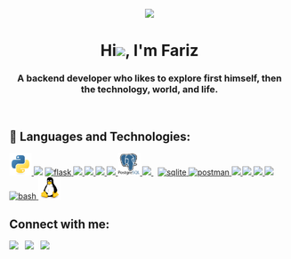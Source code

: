 
<p align="center">
    <a href="#"><img width="40%" height="auto" src="https://www.darwinrecruitment.com/wp-content/uploads/2021/10/About-us-Temp-to-Perm.gif" height="175px"/></a>
</p>


<h1 align="center">Hi<img src="https://raw.githubusercontent.com/MartinHeinz/MartinHeinz/master/wave.gif" width="30px">, I'm Fariz</h1>
<h3 align="center">A backend developer who likes to explore first himself, then the technology, world, and life.</h3>

<br>

## 🚀 Languages and Technologies:

<p align="left"> 
    <a href="https://www.python.org" target="_blank" rel="noreferrer"> <img src="https://raw.githubusercontent.com/devicons/devicon/master/icons/python/python-original.svg" alt="python" width="40" height="40"/> </a>
  <a href="https://www.djangoproject.com/" target="_blank"><img src="https://img.icons8.com/color/48/000000/django.png"/></a> 
    <a href="https://flask.palletsprojects.com/" target="_blank" rel="noreferrer"> <img src="https://www.vectorlogo.zone/logos/pocoo_flask/pocoo_flask-icon.svg" alt="flask" width="40" height="40"/> </a> 
    <a href="https://developer.mozilla.org/en-US/docs/Web/JavaScript" target="_blank"> <img src="https://img.icons8.com/color/48/000000/javascript.png"/> </a> 
    <a href="https://www.w3.org/html/" target="_blank"> <img src="https://img.icons8.com/color/48/000000/html-5.png"/> </a> 
    <a href="https://www.w3schools.com/css/" target="_blank"> <img src="https://img.icons8.com/color/48/000000/css3.png"/> </a> 
    <a href="https://getbootstrap.com" target="_blank"> <img src="https://img.icons8.com/color/48/000000/bootstrap.png"/> </a> 
    <a href="https://www.postgresql.org" target="_blank" rel="noreferrer"> <img src="https://raw.githubusercontent.com/devicons/devicon/master/icons/postgresql/postgresql-original-wordmark.svg" alt="postgresql" width="40" height="40"/> </a>
    <a style="padding-right:8px;" href="https://www.mysql.com/" target="_blank"> <img src="https://img.icons8.com/fluent/50/000000/mysql-logo.png"/> </a>
     <a href="https://www.sqlite.org/" target="_blank" rel="noreferrer"> <img src="https://www.vectorlogo.zone/logos/sqlite/sqlite-icon.svg" alt="sqlite" width="40" height="40"/> </a>
    <a href="https://postman.com" target="_blank"> <img src="https://www.vectorlogo.zone/logos/getpostman/getpostman-icon.svg" alt="postman" width="45" height="45"/> </a>   
    <a href="https://git-scm.com/" target="_blank"> <img src="https://img.icons8.com/color/48/000000/git.png"/> </a> 
  <a href="https://www.docker.com/" target="_blank"><img src="https://img.icons8.com/color/48/000000/docker.png"/> </a> 
  <a href="https://redis.io/" target="_blank"><img src="https://img.icons8.com/color/48/000000/redis.png"/> </a> 
  <a href="https://www.nginx.com/" target="_blank"><img src="https://img.icons8.com/color/48/000000/nginx.png"/></a>
  <a href="https://www.gnu.org/software/bash/" target="_blank" rel="noreferrer"> <img src="https://www.vectorlogo.zone/logos/gnu_bash/gnu_bash-icon.svg" alt="bash" width="40" height="40"/> </a>  
  <a href="https://www.linux.org/" target="_blank" rel="noreferrer"> <img src="https://raw.githubusercontent.com/devicons/devicon/master/icons/linux/linux-original.svg" alt="linux" width="40" height="40"/> </a> 


</p>





















## Connect with me:


[<img src="https://img.icons8.com/color/48/000000/twitter.png" width="3.5%"/>](https://twitter.com/Farizakb090)  &nbsp; 
[<img src="https://img.icons8.com/color/48/000000/linkedin.png" width="3.5%"/>](https://az.linkedin.com/in/fariz-akbarzada)  &nbsp; 
<a href="mailto:farizakbarzada@gmail.com"> <img src="https://img.icons8.com/fluent/48/000000/gmail.png" width="3.5%"/>



















